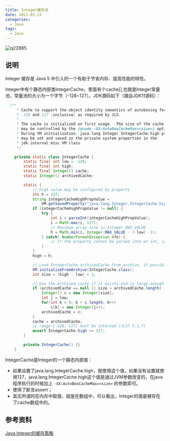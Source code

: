 ```yaml
---
title: Integer缓存池
date: 2021-03-23
categories:
  - Java
tags:
  - Java
---
```


![q22885](https://cdn.jsdelivr.net/gh/qbmzc/images/md/wallhaven-q22885.jpg)

<!-- more -->

## 说明

Integer 缓存是 Java 5 中引入的一个有助于节省内存、提高性能的特性。

Integer中有个静态内部类IntegerCache，里面有个cache[],也就是Integer常量池，常量池的大小为一个字节（-128~127）。JDK源码如下（摘自JDK11源码）：

```java
  /**
     * Cache to support the object identity semantics of autoboxing for values between
     * -128 and 127 (inclusive) as required by JLS.
     *
     * The cache is initialized on first usage.  The size of the cache
     * may be controlled by the {@code -XX:AutoBoxCacheMax=<size>} option.
     * During VM initialization, java.lang.Integer.IntegerCache.high property
     * may be set and saved in the private system properties in the
     * jdk.internal.misc.VM class.
     */

    private static class IntegerCache {
        static final int low = -128;
        static final int high;
        static final Integer[] cache;
        static Integer[] archivedCache;

        static {
            // high value may be configured by property
            int h = 127;
            String integerCacheHighPropValue =
                VM.getSavedProperty("java.lang.Integer.IntegerCache.high");
            if (integerCacheHighPropValue != null) {
                try {
                    int i = parseInt(integerCacheHighPropValue);
                    i = Math.max(i, 127);
                    // Maximum array size is Integer.MAX_VALUE
                    h = Math.min(i, Integer.MAX_VALUE - (-low) -1);
                } catch( NumberFormatException nfe) {
                    // If the property cannot be parsed into an int, ignore it.
                }
            }
            high = h;

            // Load IntegerCache.archivedCache from archive, if possible
            VM.initializeFromArchive(IntegerCache.class);
            int size = (high - low) + 1;

            // Use the archived cache if it exists and is large enough
            if (archivedCache == null || size > archivedCache.length) {
                Integer[] c = new Integer[size];
                int j = low;
                for(int k = 0; k < c.length; k++)
                    c[k] = new Integer(j++);
                archivedCache = c;
            }
            cache = archivedCache;
            // range [-128, 127] must be interned (JLS7 5.1.7)
            assert IntegerCache.high >= 127;
        }

        private IntegerCache() {}
    }
```

IntegerCache是Integer的一个静态内部类：

- 如果设置了java.lang.IntegerCache.high，就使用这个值，如果没有设置就使用127，java.lang.IntegerCache.high这个值是通过JVM参数改变的，在java程序执行的时候加上 `-XX:AutoBoxCacheMax=<size>` 的参数即可。
- 使用了断言assert；
- 其实所谓的在内存中取值，就是在数组中，可以看出，Integer的值是被存在了cache数组中的。

## 参考资料

[Java Integer的缓存策略](https://www.jianshu.com/p/ba0bc8ea3d3a)


